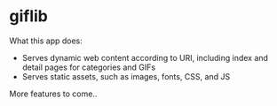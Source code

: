 # giflib

What this app does:

- Serves dynamic web content according to URI, including index and detail pages for categories and GIFs
- Serves static assets, such as images, fonts, CSS, and JS

More features to come..
